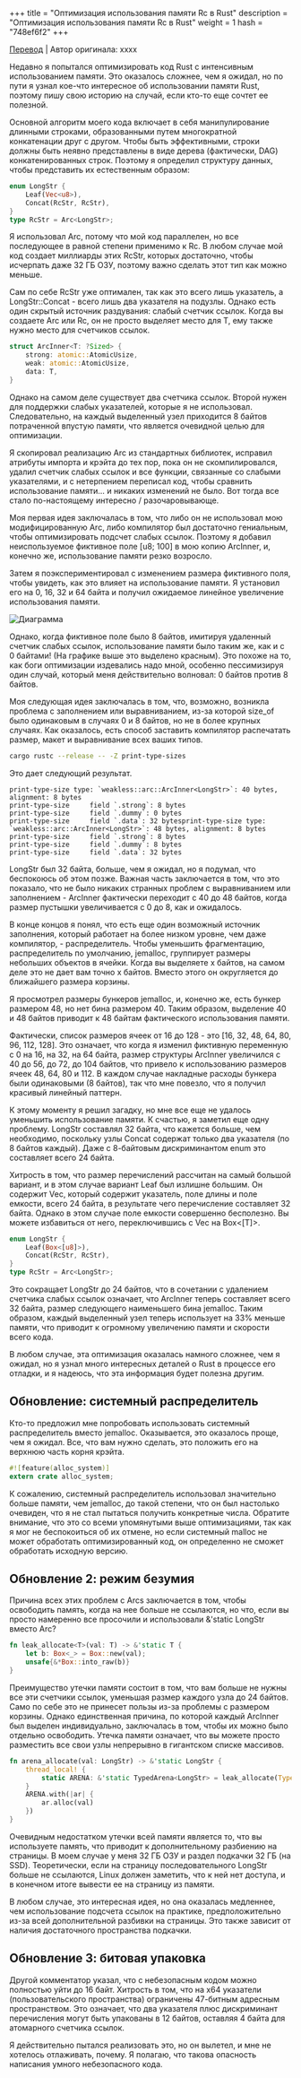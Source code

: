 +++
title = "Оптимизация использования памяти Rc в Rust"
description = "Оптимизация использования памяти Rc в Rust"
weight = 1
hash = "748ef6f2"
+++

[Перевод](https://medium.com/@robertgrosse/optimizing-rc-memory-usage-in-rust-6652de9e119e) | Автор оригинала: xxxx

Недавно я попытался оптимизировать код Rust с интенсивным использованием памяти. Это оказалось сложнее, чем я ожидал, но по пути я узнал кое-что интересное об использовании памяти Rust, поэтому пишу свою историю на случай, если кто-то еще сочтет ее полезной.

Основной алгоритм моего кода включает в себя манипулирование длинными строками, образованными путем многократной конкатенации друг с другом. Чтобы быть эффективными, строки должны быть неявно представлены в виде дерева (фактически, DAG) конкатенированных строк. Поэтому я определил структуру данных, чтобы представить их естественным образом: 

```rust
enum LongStr {
    Leaf(Vec<u8>),
    Concat(RcStr, RcStr),
}
type RcStr = Arc<LongStr>;
```

Я использовал Arc, потому что мой код параллелен, но все последующее в равной степени применимо к Rc. В любом случае мой код создает миллиарды этих RcStr, которых достаточно, чтобы исчерпать даже 32 ГБ ОЗУ, поэтому важно сделать этот тип как можно меньше.

Сам по себе RcStr уже оптимален, так как это всего лишь указатель, а LongStr::Concat - всего лишь два указателя на подузлы. Однако есть один скрытый источник раздувания: слабый счетчик ссылок. Когда вы создаете Arc<T> или Rc<T>, он не просто выделяет место для T, ему также нужно место для счетчиков ссылок. 

```rust
struct ArcInner<T: ?Sized> {
    strong: atomic::AtomicUsize,
    weak: atomic::AtomicUsize,
    data: T,
}
```

Однако на самом деле существует два счетчика ссылок. Второй нужен для поддержки слабых указателей, которые я не использовал. Следовательно, на каждый выделенный узел приходится 8 байтов потраченной впустую памяти, что является очевидной целью для оптимизации.

Я скопировал реализацию Arc из стандартных библиотек, исправил атрибуты импорта и крэйта до тех пор, пока он не скомпилировался, удалил счетчик слабых ссылок и все функции, связанные со слабыми указателями, и с нетерпением переписал код, чтобы сравнить использование памяти… и никаких изменений не было. Вот тогда все стало по-настоящему интересно / разочаровывающе.

Моя первая идея заключалась в том, что либо он не использовал мою модифицированную Arc, либо компилятор был достаточно гениальным, чтобы оптимизировать подсчет слабых ссылок. Поэтому я добавил неиспользуемое фиктивное поле [u8; 100] в мою копию ArcInner, и, конечно же, использование памяти резко возросло.

Затем я поэкспериментировал с изменением размера фиктивного поля, чтобы увидеть, как это влияет на использование памяти. Я установил его на 0, 16, 32 и 64 байта и получил ожидаемое линейное увеличение использования памяти.

![Диаграмма](/imgs/posts/748ef6f2_01.png)

Однако, когда фиктивное поле было 8 байтов, имитируя удаленный счетчик слабых ссылок, использование памяти было таким же, как и с 0 байтами! (На графике выше это выделено красным). Это похоже на то, как боги оптимизации издевались надо мной, особенно пессимизируя один случай, который меня действительно волновал: 0 байтов против 8 байтов.

Моя следующая идея заключалась в том, что, возможно, возникла проблема с заполнением или выравниванием, из-за которой size_of <ArcInner> было одинаковым в случаях 0 и 8 байтов, но не в более крупных случаях. Как оказалось, есть способ заставить компилятор распечатать размер, макет и выравнивание всех ваших типов. 

```bash
cargo rustc --release -- -Z print-type-sizes
```

Это дает следующий результат. 

```
print-type-size type: `weakless::arc::ArcInner<LongStr>`: 40 bytes, alignment: 8 bytes
print-type-size     field `.strong`: 8 bytes
print-type-size     field `.dummy`: 0 bytes
print-type-size     field `.data`: 32 bytesprint-type-size type: `weakless::arc::ArcInner<LongStr>`: 48 bytes, alignment: 8 bytes
print-type-size     field `.strong`: 8 bytes
print-type-size     field `.dummy`: 8 bytes
print-type-size     field `.data`: 32 bytes
```

LongStr был 32 байта, больше, чем я ожидал, но я подумал, что беспокоюсь об этом позже. Важная часть заключается в том, что это показало, что не было никаких странных проблем с выравниванием или заполнением - ArcInner фактически переходит с 40 до 48 байтов, когда размер пустышки увеличивается с 0 до 8, как и ожидалось.

В конце концов я понял, что есть еще один возможный источник заполнения, который работает на более низком уровне, чем даже компилятор, - распределитель. Чтобы уменьшить фрагментацию, распределитель по умолчанию, jemalloc, группирует размеры небольших объектов в ячейки. Когда вы выделяете x байтов, на самом деле это не дает вам точно x байтов. Вместо этого он округляется до ближайшего размера корзины.

Я просмотрел размеры бункеров jemalloc, и, конечно же, есть бункер размером 48, но нет бина размером 40. Таким образом, выделение 40 и 48 байтов приводит к 48 байтам фактического использования памяти.

Фактически, список размеров ячеек от 16 до 128 - это [16, 32, 48, 64, 80, 96, 112, 128]. Это означает, что когда я изменил фиктивную переменную с 0 на 16, на 32, на 64 байта, размер структуры ArcInner увеличился с 40 до 56, до 72, до 104 байтов, что привело к использованию размеров ячеек 48, 64, 80 и 112. В каждом случае накладные расходы бункера были одинаковыми (8 байтов), так что мне повезло, что я получил красивый линейный паттерн.

К этому моменту я решил загадку, но мне все еще не удалось уменьшить использование памяти. К счастью, я заметил еще одну проблему. LongStr составлял 32 байта, что кажется больше, чем необходимо, поскольку узлы Concat содержат только два указателя (по 8 байтов каждый). Даже с 8-байтовым дискриминантом enum это составляет всего 24 байта.

Хитрость в том, что размер перечислений рассчитан на самый большой вариант, и в этом случае вариант Leaf был излишне большим. Он содержит Vec, который содержит указатель, поле длины и поле емкости, всего 24 байта, в результате чего перечисление составляет 32 байта. Однако в этом случае поле емкости совершенно бесполезно. Вы можете избавиться от него, переключившись с Vec<T> на Box<[T]>. 

```rust
enum LongStr {
    Leaf(Box<[u8]>),
    Concat(RcStr, RcStr),
}
type RcStr = Arc<LongStr>;
```

Это сокращает LongStr до 24 байтов, что в сочетании с удалением счетчика слабых ссылок означает, что ArcInner <LongStr> теперь составляет всего 32 байта, размер следующего наименьшего бина jemalloc. Таким образом, каждый выделенный узел теперь использует на 33% меньше памяти, что приводит к огромному увеличению памяти и скорости всего кода.

В любом случае, эта оптимизация оказалась намного сложнее, чем я ожидал, но я узнал много интересных деталей о Rust в процессе его отладки, и я надеюсь, что эта информация будет полезна другим.

## Обновление: системный распределитель

Кто-то предложил мне попробовать использовать системный распределитель вместо jemalloc. Оказывается, это оказалось проще, чем я ожидал. Все, что вам нужно сделать, это положить его на верхнюю часть корня крэйта. 

```rust
#![feature(alloc_system)]
extern crate alloc_system;
```

К сожалению, системный распределитель использовал значительно больше памяти, чем jemalloc, до такой степени, что он был настолько очевиден, что я не стал пытаться получить конкретные числа. Обратите внимание, что это со всеми упомянутыми выше оптимизациями, так как я мог не беспокоиться об их отмене, но если системный malloc не может обработать оптимизированный код, он определенно не сможет обработать исходную версию.

## Обновление 2: режим безумия

Причина всех этих проблем с Arcs заключается в том, чтобы освободить память, когда на нее больше не ссылаются, но что, если вы просто намеренно все просочили и использовали &'static LongStr вместо Arc<LongStr>? 

```rust
fn leak_allocate<T>(val: T) -> &'static T {
    let b: Box<_> = Box::new(val);
    unsafe{&*Box::into_raw(b)}
}
```

Преимущество утечки памяти состоит в том, что вам больше не нужны все эти счетчики ссылок, уменьшая размер каждого узла до 24 байтов. Само по себе это не принесет пользы из-за проблемы с размером корзины. Однако единственная причина, по которой каждый ArcInner был выделен индивидуально, заключалась в том, чтобы их можно было отдельно освободить. Утечка памяти означает, что вы можете просто разместить все свои узлы непрерывно в гигантском списке массивов. 

```rust
fn arena_allocate(val: LongStr) -> &'static LongStr {
    thread_local! {
        static ARENA: &'static TypedArena<LongStr> = leak_allocate(TypedArena::new());
    }
    ARENA.with(|ar| {
        ar.alloc(val)
    })
}
```

Очевидным недостатком утечки всей памяти является то, что вы используете память, что приводит к дополнительному разбиению на страницы. В моем случае у меня 32 ГБ ОЗУ и раздел подкачки 32 ГБ (на SSD). Теоретически, если на страницу последовательного LongStr больше не ссылаются, Linux должен заметить, что к ней нет доступа, и в конечном итоге вывести ее на страницу из памяти.

В любом случае, это интересная идея, но она оказалась медленнее, чем использование подсчета ссылок на практике, предположительно из-за всей дополнительной разбивки на страницы. Это также зависит от наличия достаточного пространства подкачки.

## Обновление 3: битовая упаковка

Другой комментатор указал, что с небезопасным кодом можно полностью уйти до 16 байт. Хитрость в том, что на x64 указатели (пользовательского пространства) ограничены 47-битным адресным пространством. Это означает, что два указателя плюс дискриминант перечисления могут быть упакованы в 12 байтов, оставляя 4 байта для атомарного счетчика ссылок.

Я действительно пытался реализовать это, но он вылетел, и мне не хотелось отлаживать, почему. Я полагаю, что такова опасность написания умного небезопасного кода. 